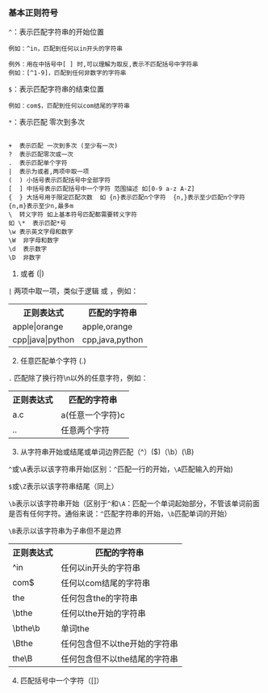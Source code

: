 ### 基本正则符号

`^`：表示匹配字符串的开始位置

```
例如：^in，匹配到任何以in开头的字符串

例外：用在中括号中[ ] 时,可以理解为取反,表示不匹配括号中字符串
例如：[^1-9]，匹配到任何非数字的字符串
```
`$`：表示匹配字符串的结束位置

```
例如：com$，匹配到任何以com结尾的字符串
```
`*`：表示匹配 零次到多次

```

```

```
+  表示匹配 一次到多次 (至少有一次)
?  表示匹配零次或一次
.  表示匹配单个字符
|  表示为或者,两项中取一项
(  ) 小括号表示匹配括号中全部字符
[  ] 中括号表示匹配括号中一个字符 范围描述 如[0-9 a-z A-Z]
{  } 大括号用于限定匹配次数  如 {n}表示匹配n个字符  {n,}表示至少匹配n个字符  {n,m}表示至少n,最多m
\  转义字符 如上基本符号匹配都需要转义字符
如 \*  表示匹配*号
\w 表示英文字母和数字
\W  非字母和数字
\d  表示数字
\D  非数字
```


1. 或者 (|)

`|` 两项中取一项，类似于逻辑 或 ，例如：

<table>
    <tr>
        <th>正则表达式</th>
        <th>匹配的字符串</th>
    </tr>
    <tr>
        <td>apple|orange</td>
        <td>apple,orange</td>
    </tr>
    <tr>
        <td>cpp|java|python</td>
        <td>cpp,java,python</td>
    </tr>
</table>

2. 任意匹配单个字符 (.)

`.` 匹配除了换行符\n以外的任意字符，例如：

<table>
    <tr>
        <th>正则表达式</th>
        <th>匹配的字符串</th>
    </tr>
    <tr>
        <td>a.c</td>
        <td>a(任意一个字符)c</td>
    </tr>
    <tr>
        <td>..</td>
        <td>任意两个字符</td>
    </tr>
</table>

3. 从字符串开始或结尾或单词边界匹配（^）($)（\b）(\B)

`^`或`\A`表示以该字符串开始(区别：`^`匹配一行的开始，`\A`匹配输入的开始)

`$`或`\Z`表示以该字符串结尾（同上）

`\b`表示以该字符串开始（区别于`^`和`\A`：匹配一个单词起始部分，不管该单词前面是否有任何字符。通俗来说：`^`匹配字符串的开始，`\b`匹配单词的开始）

`\B`表示以该字符串为子串但不是边界

<table>
    <tr>
        <th>正则表达式</th>
        <th>匹配的字符串</th>
    </tr>
    <tr>
        <td>^in</td>
        <td>任何以in开头的字符串</td>
    </tr>
    <tr>
        <td>com$</td>
        <td>任何以com结尾的字符串</td>
    </tr>
    <tr>
        <td>the</td>
        <td>任何包含the的字符串</td>
    </tr>
    <tr>
        <td>\bthe</td>
        <td>任何以the开始的字符串</td>
    </tr>
    <tr>
        <td>\bthe\b</td>
        <td> 单词the</td>
    </tr>
    <tr>
        <td>\Bthe</td>
        <td>任何包含但不以the开始的字符串</td>
    </tr>
    <tr>
        <td>the\B</td>
        <td>任何包含但不以the结尾的字符串</td>
    </tr>
</table>

4. 匹配括号中一个字符（[]）

